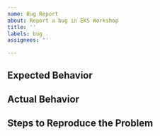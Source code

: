 ```yaml
---
name: Bug Report
about: Report a bug in EKS Workshop
title: ''
labels: bug
assignees: ''

---
```


## Expected Behavior
<!-- Briefly describe what you expect to happen -->

## Actual Behavior
<!-- Briefly describe what is actually happening -->

## Steps to Reproduce the Problem
<!-- How can a maintainer reproduce this issue (be detailed) -->
